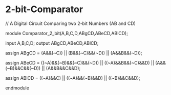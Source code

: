 # 2-bit-Comparator
// A Digital Circuit Comparing two 2-bit Numbers (AB and CD)

module Comparator_2_bit(A,B,C,D,ABgCD,ABeCD,ABlCD);

input A,B,C,D;
output ABgCD,ABeCD,ABlCD;

assign ABgCD = (A&&(~C)) || (B&&(~C)&&(~D)) || (A&&B&&(~D));

assign ABeCD = ((~A)&&(~B)&&(~C)&&(~D)) || ((~A)&&B&&(~C)&&D) || (A&&(~B)&&C&&(~D)) || (A&&B&&C&&D);

assign ABlCD = ((~A)&&C) || ((~A)&&(~B)&&D) || ((~B)&&C&&D);

endmodule
